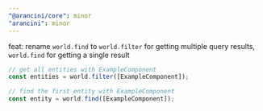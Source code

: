```yaml
---
"@arancini/core": minor
"arancini": minor
---
```


feat: rename `world.find` to `world.filter` for getting multiple query results, `world.find` for getting a single result

```ts
// get all entities with ExampleComponent
const entities = world.filter([ExampleComponent]);

// find the first entity with ExampleComponent
const entity = world.find([ExampleComponent]);
```

